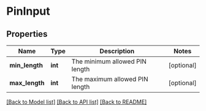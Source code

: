 # PinInput

## Properties
Name | Type | Description | Notes
------------ | ------------- | ------------- | -------------
**min_length** | **int** | The minimum allowed PIN length | [optional] 
**max_length** | **int** | The maximum allowed PIN length | [optional] 

[[Back to Model list]](../../README.md#documentation-for-models) [[Back to API list]](../../README.md#documentation-for-api-endpoints) [[Back to README]](../../README.md)

